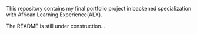 This repository contains my final portfolio project in backened specialization
with African Learning Experience(ALX).

The README is still under construction...